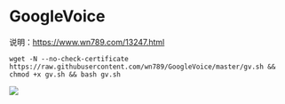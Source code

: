 # GoogleVoice

说明：https://www.wn789.com/13247.html


```
wget -N --no-check-certificate https://raw.githubusercontent.com/wn789/GoogleVoice/master/gv.sh && chmod +x gv.sh && bash gv.sh

```


![](https://www.wn789.com/wp-content/uploads/2018/01/68747470733a2f2f692e696d6775722e636f6d2f5542756b7a67562e676966.gif)
